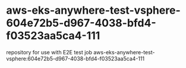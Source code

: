 # aws-eks-anywhere-test-vsphere-604e72b5-d967-4038-bfd4-f03523aa5ca4-111
repository for use with E2E test job aws-eks-anywhere-test-vsphere:604e72b5-d967-4038-bfd4-f03523aa5ca4-111
